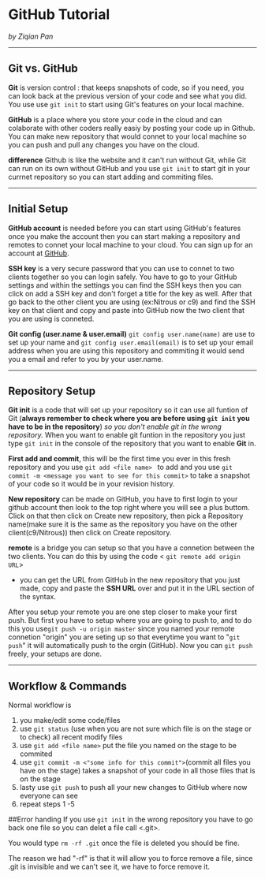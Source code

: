 # GitHub Tutorial

_by Ziqian Pan_

---
## Git vs. GitHub
**Git** is version control : that keeps snapshots of code, so if you need, you can look back at the previous version of your code and see what you did. You use use ```git init``` to start using Git's features on your local machine.

**GitHub** is a place where you store your code in the cloud and can colaborate with other coders really easiy by posting your code up in Github. You can make new repository that would connet to your local machine so you can push and pull any changes you have on the cloud.

**difference** Github is like the website and it can't run without Git, while Git can run on its own without GitHub and you use ```git init``` to start git in your currnet repository so you can start adding and commiting files.

---
## Initial Setup
**GitHub account** is needed before you can start using GitHub's features once you make the account then you can start making a repository and remotes to connet your local machine to your cloud. You can sign up for an account at [GitHub](https://github.com).  

**SSH key** is a very secure password that you can use to connet to two clients together so you can login safely. You have to go to your GitHub settings and within the settings you can find the SSH keys then you can click on add a SSH key and don't forget a title for the key as well. After that go back to the other client you are using (ex:Nitrous or c9) and find the SSH key on that client and copy and paste into GitHub now the two client that you are using is conneted.  

**Git config  (user.name & user.email)** ```git config user.name(name)``` are use to set up your name and ```git config user.email(email)``` is to set up your email address when you are using this repository and commiting it would send you a email and refer to you by your user.name. 

---
## Repository Setup
**Git init** is a code that will set up your repository so it can use all funtion of Git (**always remember to check where you are before using ```git init``` you have to be in the repository**) _so you don't enable git in the wrong repository._ When you want to enable git funtion in the repository you just type ```git init``` in the console of the repository that you want to enable **Git** in.

**First add and commit**, this will be the first time you ever in this fresh repository and you use ```git add <file name> ``` to add and you use ```git commit -m <message you want to see for this commit>``` to take a snapshot of your code so it would be in your revision history.

**New repository** can be made on GitHub, you have to first login to your github account then look to the top right where you will see a plus buttom. Click on that then click on Create new repository, then pick a Repository name(make sure it is the same as the repository you have on the other client(c9/Nitrous)) then click on Create repository. 

**remote** is a bridge you can setup so that you have a connetion between the two clients. You can do this by using the code < ```git remote add origin URL```>  

* you can get the URL from GitHub in the new repository that you just made, copy and paste the **SSH URL** over and put it in the URL section of the syntax.

After you setup your remote you are one step closer to make your first push. But first you have to setup where you are going to push to, and to do this you use```git push -u origin master``` since you named your remote connetion "origin" you are seting up so  that everytime you want to "```git push```" it will automatically push to the orgin (GitHub). Now you can ```git push``` freely, your setups are done.


---
## Workflow & Commands
Normal workflow is 

1. you make/edit some code/files
2. use ```git status``` (use when you are not sure which file is on the stage or to check) all recent modify files
3. use ```git add <file name>``` put the file you named on the stage to be commited
4. use ```git commit -m <"some info for this commit">```(commit all files you have on the stage) takes a snapshot of your code in all those files that is on the stage
5. lasty use ```git push``` to push all your new changes to GitHub where now everyone can see
6. repeat steps 1 -5

 
##Error handing
If you use ```git init``` in the wrong repository you have to go back one file so you can delet a file call <.git>. 

You would type ```rm -rf .git``` once the file is deleted you should be fine.

The reason we had "-rf" is that it will allow you to force remove a file, since .git is invisible and we can't see it, we have to force remove it. 